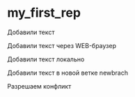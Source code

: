 ﻿# my_first_rep

Добавили текст

Добавили текст через WEB-браузер

Добавили текст локально

Добавили текст в новой ветке newbrach

Разрешаем конфликт
